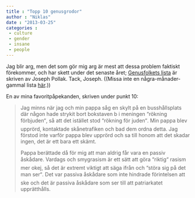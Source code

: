 ```yaml
---
title : "Topp 10 genusgrodor"
author : "Niklas"
date : "2013-03-25"
categories : 
 - culture
 - gender
 - insane
 - people
---
```


Jag blir arg, men det som gör mig arg är mest att dessa problem faktiskt förekommer, och har skett under det senaste året; [Genusfolkets lista](http://www.genusfolket.se/genus/gastblogg-topp-10-genusgrodor) är skriven av Joseph Pollak. Tack, Joseph. ((Missa inte en några-månader-gammal lista [här](http://möllan.nu/2012/01/24/topp-10-genusgrodor).))

En av mina favoritpåpekanden, skriven under punkt 10:

> Jag minns när jag och min pappa såg en skylt på en busshållsplats där någon hade strykit bort bokstaven b i meningen “rökning förbjuden“, så att det istället stod “rökning för juden“. Min pappa blev upprörd, kontaktade skånetrafiken och bad dem ordna detta. Jag förstod inte varför pappa blev upprörd och sa till honom att det skadar ingen, det är ett bara ett skämt.
> 
> Pappa berättade då för mig att man aldrig får vara en passiv åskådare. Vardags och smygrasism är ett sätt att göra “riktig“ rasism mer okej, så det är extremt viktigt att säga ifrån och “störa sig på det man ser“. Det var passiva åskådare som inte hindrade förintelsen att ske och det är passiva åskådare som ser till att patriarkatet upprätthålls.

<script type="text/javascript">(function() {if (!window.CLIPBOARD || !window.CLIPBOARD.widgets) {var elem = document.createElement("script");elem.type = "text/javascript";elem.async = true;elem.src = "//clipboard.com/js/widgets.js";var s = document.getElementsByTagName("script")[0];s.parentNode.insertBefore(elem, s);}})();</script>
